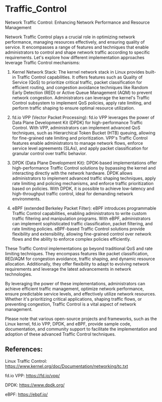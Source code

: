 # Traffic_Control
Network Traffic Control: Enhancing Network Performance and Resource Management

Network Traffic Control plays a crucial role in optimizing network performance, managing resources effectively, and ensuring quality of service. It encompasses a range of features and techniques that enable administrators to control and shape network traffic according to specific requirements. Let's explore how different implementation approaches leverage Traffic Control mechanisms:

1. Kernel Network Stack: The kernel network stack in Linux provides built-in Traffic Control capabilities. It offers features such as Quality of Service (QoS) to prioritize critical traffic, packet classification for efficient routing, and congestion avoidance techniques like Random Early Detection (RED) or Active Queue Management (AQM) to prevent network congestion. Administrators can leverage the kernel's Traffic Control subsystem to implement QoS policies, apply rate limiting, and perform traffic shaping to ensure optimal resource utilization.

2. fd.io VPP (Vector Packet Processing): fd.io VPP leverages the power of Data Plane Development Kit (DPDK) for high-performance Traffic Control. With VPP, administrators can implement advanced QoS techniques, such as Hierarchical Token Bucket (HTB) queuing, allowing for fine-grained rate limiting and prioritization. VPP's Traffic Control features enable administrators to manage network flows, enforce service level agreements (SLAs), and apply packet classification for granular control over traffic behavior.

3. DPDK (Data Plane Development Kit): DPDK-based implementations offer high-performance Traffic Control solutions by bypassing the kernel and interacting directly with the network hardware. DPDK allows administrators to implement advanced traffic shaping techniques, apply rate limiting and policing mechanisms, and enforce traffic prioritization based on policies. With DPDK, it is possible to achieve low-latency and high-throughput traffic control, ideal for demanding network environments.

4. eBPF (extended Berkeley Packet Filter): eBPF introduces programmable Traffic Control capabilities, enabling administrators to write custom traffic filtering and manipulation programs. With eBPF, administrators can implement sophisticated traffic classification, packet filtering, and rate limiting policies. eBPF-based Traffic Control solutions provide flexibility and extensibility, allowing fine-grained control over network flows and the ability to enforce complex policies efficiently.

These Traffic Control implementations go beyond traditional QoS and rate limiting techniques. They encompass features like packet classification, RED/AQM for congestion avoidance, traffic shaping, and dynamic resource allocation. Additionally, they offer flexibility to adapt to evolving network requirements and leverage the latest advancements in network technologies.

By leveraging the power of these implementations, administrators can achieve efficient traffic management, optimize network performance, ensure predictable service levels, and effectively utilize network resources. Whether it's prioritizing critical applications, shaping traffic flows, or preventing congestion, Traffic Control is a vital aspect of network management.

Please note that various open-source projects and frameworks, such as the Linux kernel, fd.io VPP, DPDK, and eBPF, provide sample code, documentation, and community support to facilitate the implementation and adoption of these advanced Traffic Control techniques.

## References:
Linux Traffic Control: https://www.kernel.org/doc/Documentation/networking/tc.txt

fd.io VPP: https://fd.io/vpp/

DPDK: https://www.dpdk.org/

eBPF: https://ebpf.io/
